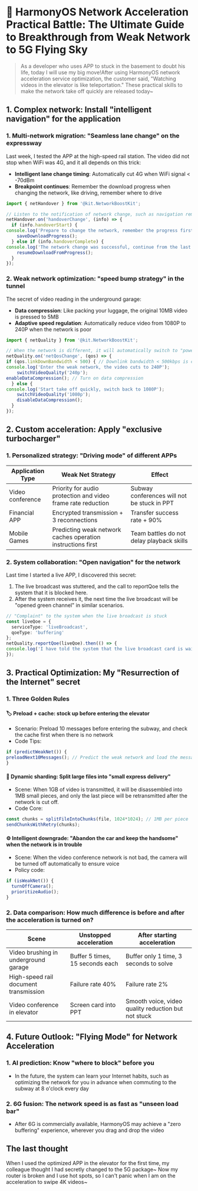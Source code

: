 # 🚀 HarmonyOS Network Acceleration Practical Battle: The Ultimate Guide to Breakthrough from Weak Network to 5G Flying Sky

> As a developer who uses APP to stuck in the basement to doubt his life, today I will use my big move!After using HarmonyOS network acceleration service optimization, the customer said, "Watching videos in the elevator is like teleportation." These practical skills to make the network take off quickly are released today~


## 1. Complex network: Install "intelligent navigation" for the application

### 1. Multi-network migration: "Seamless lane change" on the expressway

Last week, I tested the APP at the high-speed rail station. The video did not stop when WiFi was 4G, and it all depends on this trick:
- **Intelligent lane change timing**: Automatically cut 4G when WiFi signal < -70dBm
- **Breakpoint continues**: Remember the download progress when changing the network, like driving, remember where to drive

```typescript
import { netHandover } from '@kit.NetworkBoostKit';

// Listen to the notification of network change, such as navigation reminder "change lanes ahead"
netHandover.on('handoverChange', (info) => {
  if (info.handoverStart) {
console.log('Prepare to change the network, remember the progress first');
    saveDownloadProgress();
  } else if (info.handoverComplete) {
console.log('The network change was successful, continue from the last location');
    resumeDownloadFromProgress();
  }
});
```  

### 2. Weak network optimization: "speed bump strategy" in the tunnel

The secret of video reading in the underground garage:
- **Data compression**: Like packing your luggage, the original 10MB video is pressed to 5MB
- **Adaptive speed regulation**: Automatically reduce video from 1080P to 240P when the network is poor

```typescript
import { netQuality } from '@kit.NetworkBoostKit';

// When the network is different, it will automatically switch to "power saving mode"
netQuality.on('netQosChange', (qos) => {
if (qos.linkDownBandwidth < 500) { // Downlink bandwidth < 500kbps is considered weak network
console.log('Enter the weak network, the video cuts to 240P');
    switchVideoQuality('240p');
enableDataCompression(); // Turn on data compression
  } else {
console.log('Start take off quickly, switch back to 1080P');
    switchVideoQuality('1080p');
    disableDataCompression();
  }
});
```  


## 2. Custom acceleration: Apply "exclusive turbocharger"

### 1. Personalized strategy: "Driving mode" of different APPs

| Application Type | Weak Net Strategy | Effect |
|----------------|---------------------------|---------------------|  
| Video conference | Priority for audio protection and video frame rate reduction | Subway conferences will not be stuck in PPT |
| Financial APP | Encrypted transmission + 3 reconnections | Transfer success rate + 90% |
| Mobile Games | Predicting weak network caches operation instructions first | Team battles do not delay playback skills |

### 2. System collaboration: "Open navigation" for the network

Last time I started a live APP, I discovered this secret:
1. The live broadcast was stuttered, and the call to reportQoe tells the system that it is blocked here.
2. After the system receives it, the next time the live broadcast will be "opened green channel" in similar scenarios.

```typescript
// "Complaint" to the system when the live broadcast is stuck
const liveQoe = {
  serviceType: 'liveBroadcast',
  qoeType: 'buffering'
};
netQuality.reportQoe(liveQoe).then(() => {
console.log('I have told the system that the live broadcast card is waiting for optimization~');
});
```  


## 3. Practical Optimization: My "Resurrection of the Internet" secret

### 1. Three Golden Rules

#### 🏷️ Preload + cache: stock up before entering the elevator
- Scenario: Preload 10 messages before entering the subway, and check the cache first when there is no network
- Code Tips:
```typescript
if (predictWeakNet()) {
preloadNext10Messages(); // Predict the weak network and load the message first
}
```  

#### 🧩 Dynamic sharding: Split large files into "small express delivery"
- Scene: When 1GB of video is transmitted, it will be disassembled into 1MB small pieces, and only the last piece will be retransmitted after the network is cut off.
- Code Core:
```typescript
const chunks = splitFileIntoChunks(file, 1024*1024); // 1MB per piece
sendChunksWithRetry(chunks);
```  

#### ⚙️ Intelligent downgrade: "Abandon the car and keep the handsome" when the network is in trouble
- Scene: When the video conference network is not bad, the camera will be turned off automatically to ensure voice
- Policy code:
```typescript
if (isWeakNet()) {
  turnOffCamera();
  prioritizeAudio();
}
```  

### 2. Data comparison: How much difference is before and after the acceleration is turned on?

| Scene | Unstopped acceleration | After starting acceleration |
|--------------|-----------------------|-----------------------|  
| Video brushing in underground garage | Buffer 5 times, 15 seconds each | Buffer only 1 time, 3 seconds to solve |
| High-speed rail document transmission | Failure rate 40% | Failure rate 2% |
| Video conference in elevator | Screen card into PPT | Smooth voice, video quality reduction but not stuck |


## 4. Future Outlook: "Flying Mode" for Network Acceleration

### 1. AI prediction: Know "where to block" before you
- In the future, the system can learn your Internet habits, such as optimizing the network for you in advance when commuting to the subway at 8 o'clock every day

### 2. 6G fusion: The network speed is as fast as "unseen load bar"
- After 6G is commercially available, HarmonyOS may achieve a "zero buffering" experience, wherever you drag and drop the video


## The last thought

When I used the optimized APP in the elevator for the first time, my colleague thought I had secretly changed to the 5G package~ Now my router is broken and I use hot spots, so I can't panic when I am on the acceleration to swipe 4K videos~

